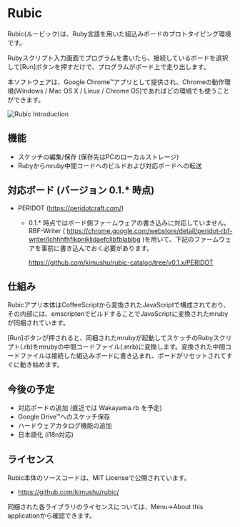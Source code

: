 # Rubic
Rubic(ルービック)は、Ruby言語を用いた組込みボードのプロトタイピング環境です。

Rubyスクリプト入力画面でプログラムを書いたら、接続しているボードを選択して[Run]ボタンを押すだけで、プログラムがボード上で走り出します。

本ソフトウェアは、Google Chrome&trade;アプリとして提供され、Chromeの動作環境(Windows / Mac OS X / Linux / Chrome OS)であればどの環境でも使うことができます。

![Rubic Introduction](http://drive.google.com/uc?export=view&id=0Bwxb9sJ6SGTDZzFGb2dtM1N4OG8)

## 機能
- スケッチの編集/保存 (保存先はPCのローカルストレージ)
- Rubyからmruby中間コードへのビルドおよび対応ボードへの転送

## 対応ボード (バージョン 0.1.\* 時点)
- PERIDOT (https://peridotcraft.com/)
  - 0.1.\* 時点ではボード側ファームウェアの書き込みに対応していません。  
    RBF-Writer ( https://chrome.google.com/webstore/detail/peridot-rbf-writer/lchhhfhfikpnikljdaefcllbfblabibg )を用いて、下記のファームウェアを事前に書き込んでおく必要があります。

    https://github.com/kimushu/rubic-catalog/tree/v0.1.x/PERIDOT

## 仕組み
Rubicアプリ本体はCoffeeScriptから変換されたJavaScriptで構成されており、その内部には、emscriptenでビルドすることでJavaScriptに変換されたmrubyが同梱されています。

[Run]ボタンが押されると、同梱されたmrubyが起動してスケッチのRubyスクリプト(.rb)をmrubyの中間コードファイル(.mrb)に変換します。変換された中間コードファイルは接続した組込みボードに書き込まれ、ボードがリセットされてすぐに動き始めます。

## 今後の予定
- 対応ボードの追加 (直近では Wakayama.rb を予定)
- Google Drive&trade;へのスケッチ保存
- ハードウェアカタログ機能の追加
- 日本語化 (i18n対応)

## ライセンス
Rubic本体のソースコードは、MIT Licenseで公開されています。
- https://github.com/kimushu/rubic/

同梱された各ライブラリのライセンスについては、Menu→About this applicationから確認できます。
